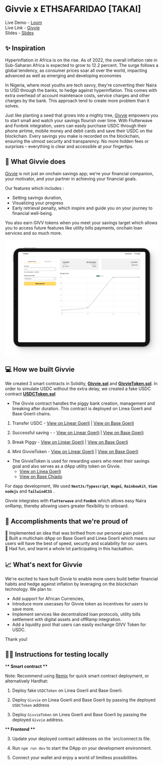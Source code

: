 # Givvie x ETHSAFARIDAO [TAKAI]

Live Demo - [Loom](https://www.loom.com) <br />
Live Link - [Givvie](https://givviedapp.vercel.app) <br />
Slides - [Slides](https://givviedapp.vercel.app/GivvieSlides.pdf)

## ✨ Inspiration

Hyperinflation in Africa is on the rise. As of 2022, the overall inflation rate in Sub-Saharan Africa is expected to grow to 12.2 percent. The surge follows a global tendency, as consumer prices soar all over the world, impacting advanced as well as emerging and developing economies

In Nigeria, where most youths are tech savvy, they're converting their Naira to USD through the banks, to hedge against hyperinflation. This comes with extra overhead of account maintenace costs, service charges and other charges by the bank. This approach tend to create more problem than it solves.

Just like planting a seed that grows into a mighty tree, [Givvie](https://givviedapp.vercel.app) empowers you to start small and watch your savings flourish over time. With Flutterwave and Fonbnk integration, users can easily purchase USDC through their phone airtime, mobile money and debit cards and save their USDC on the blockchain. Every savings you make is recorded on the blockchain, ensuring the utmost security and transparency. No more hidden fees or surprises – everything is clear and accessible at your fingertips.

## 🍰 What Givvie does

[Givvie](https://givviedapp.vercel.app) is not just an onchain savings app; we're your financial companion, your motivator, and your partner in achieving your financial goals.

Our features which includes :

- Setting savings duration,
- Visualizing your progress
- Early retrieval penalty, which inspire and guide you on your journey to financial well-being.

You also earn GIVV tokens when you meet your savings target which allows you to access future features like utility bills payments, onchain loan services and so much more.

![Givvie Dashboard](/public/img/preview.png)

## 💻 How we built Givvie

We created 3 smart contracts in Solidity, [**Givvie.sol**](https://github.com/iamendy/Givvie/blob/main/contract/Givvie.sol) and [**GivvieToken.sol**](https://github.com/iamendy/Givvie/blob/main/contract/GivvieToken.sol). In order to simulate USDC without the extra delay, we created a fake USDC contract [**USDCToken.sol**](https://github.com/iamendy/Givvie/blob/main/contract/USDCToken.sol)

- The Givvie contract handles the piggy bank creation, management and breaking after duration. This contract is deployed on Linea Goerli and Base Goerli chains.

1. Transfer USDC - [View on Linear Goerli](https://explorer.goerli.linea.build/tx/0x5084abc18954b66bbeb4052045cc083930370a28b3428b43cfe619d7c71a014f) | [View on Base Goerli](https://goerli.basescan.org/tx/0x2c836016bf10b8817ba06324c8472ed2a7ba934f73506244c6abbc413ca36274)

2. Successful saving - - [View on Linear Goerli](https://explorer.goerli.linea.build/tx/0x4f6bb72d9aec6cf78233d5d5f77a63eb7eb92aec950c50778af97178f60728b6) | [View on Base Goerli](https://goerli.basescan.org/tx/0x5649b24a64d943e9c755cfcfacd35f9bc3f53d5a234ab8c6cfb737b0ae11e4ce)

3. Break Piggy - [View on Linear Goerli](https://explorer.goerli.linea.build/tx/0xa5e1ddffe04c8f30f4d0ff5a60314c6f70809b453b789883f451b245184577f1) | [View on Base Goerli](https://goerli.basescan.org/tx/0x8b24d613c8fe641328d8b3f96ffcfb4ce3f3d9d107d3555a5ef73ef3996db4ef)

4. Mint GivvieToken - [View on Linear Goerli](https://explorer.goerli.linea.build/tx/0xa5e1ddffe04c8f30f4d0ff5a60314c6f70809b453b789883f451b245184577f1) | [View on Base Goerli](https://goerli.basescan.org/tx/0x8b24d613c8fe641328d8b3f96ffcfb4ce3f3d9d107d3555a5ef73ef3996db4ef)

- The GivvieToken is used for rewarding users who meet their savings goal and also serves as a dApp utility token on Givvie.
  - [View on Linea Goerli](https://explorer.goerli.linea.build/address/0xb4F4D59a4dA438bb2a61FEE40afefF76dAFCf566)
  - [View on Base Chiado](https://goerli.basescan.org/address/0xb4F4D59a4dA438bb2a61FEE40afefF76dAFCf566)

For dapp development, We used **`NextJs/Typescript`**, **`Wagmi`**, **`Rainbowkit`**, **`Viem`** **`nodejs`** and **`TailwindCSS`** .

Givvie integrates with **`Flutterwave`** and **`FonBnk`** which allows easy Naira onRamp, thereby allowing users greater flexibility to onboard.

## 🚀 Accomplishments that we're proud of

🍥 Implemented an idea that was birthed from our personal pain point.<br />
🍥 Built a multichain dApp on Base Goerli and Linea Goerli which means our users will have the best of speed, security and scalability for our users. <br />
🍥 Had fun, and learnt a whole lot participating in this hackathon. <br />

## 📈 What's next for Givvie

We're excited to have built Givvie to enable more users build better financial habits and hedge against inflation by leveraging on the blockchain technology. We plan to:

- Add support for African Currencies,
- Introduce more usecases for Givvie token as incentives for users to save more.
- Implement services like decentralized loan protocols, utility bills settlement with digital assets and offRamp integration.
- Add a liquidity pool that users can easily exchange GIVV Token for USDC.

Thank you!

## 🧑‍💻 Instructions for testing locally

\***\* Smart contract \*\***

Note: Recommend using [Remix](https://remix.ethereum.org) for quick smart contract deployment, or alternatively Hardhat:

1. Deploy fake `USDCToken` on Linea Goerli and Base Goerli.

1. Deploy `Givvie` on Linea Goerli and Base Goerli by passing the deployed `USDCToken` address

1. Deploy `GivvieToken` on Linea Goerli and Base Goerli by passing the deployed `Givvie` address.

\***\* Frontend \*\***

3. Update your deployed contract addresses on the `src/connect.ts file.

4. Run `npm run dev` to start the DApp on your development environment.

5. Connect your wallet and enjoy a world of limitless possibilities.

